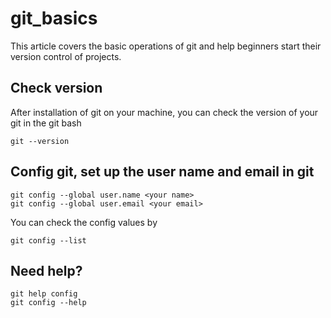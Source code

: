 # git_basics

This article covers the basic operations of git and help beginners start their version control of projects.

## Check version
After installation of git on your machine, you can check the version of your git in the git bash
```
git --version
```

## Config git, set up the user name and email in git
```
git config --global user.name <your name>
git config --global user.email <your email>
```
You can check the config values by
```
git config --list
```

## Need help?
```
git help config
git config --help
```


